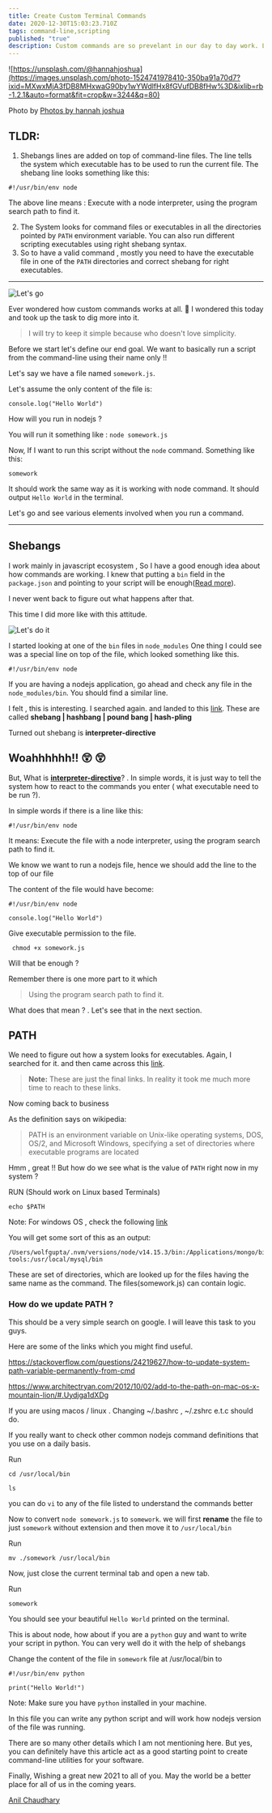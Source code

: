 ```yaml
---
title: Create Custom Terminal Commands
date: 2020-12-30T15:03:23.710Z
tags: command-line,scripting
published: "true"
description: Custom commands are so prevelant in our day to day work. Let's see how they work and how we can create one in any of our favorite language.
---
```


![https://unsplash.com/@hannahjoshua](https://images.unsplash.com/photo-1524741978410-350ba91a70d7?ixid=MXwxMjA3fDB8MHxwaG90by1wYWdlfHx8fGVufDB8fHw%3D&ixlib=rb-1.2.1&auto=format&fit=crop&w=3244&q=80)

Photo by [Photos by hannah joshua
](https://unsplash.com/@hannahjoshua)


## TLDR: 

1. Shebangs lines are added on top of command-line files. The line tells the system which executable has to be used to run the current file. The shebang line looks something like this:
  ```
  #!/usr/bin/env node
  ```
The above line means : Execute with a node interpreter, using the program search path to find it.

2. The System looks for command files or executables in all the directories pointed by `PATH` environment variable. You can also run different scripting executables using right shebang syntax.
3. So to have a valid command , mostly you need to have the executable file in one of the `PATH` directories and correct shebang for right executables.

---
![Let's go](https://media.giphy.com/media/vn5gXxYdQZkaTepBW9/giphy.gif)


Ever wondered how custom commands works at all. 🕺 I wondered this today and took up the task to dig more into it. 

> I will try to keep it simple because who doesn't love simplicity.


Before we start let's define our end goal. We want to basically run a script from the command-line using their name only !!

Let's say we  have a file named `somework.js`. 

Let's assume the only content of the file is:

```
console.log("Hello World")

```

How will you run in nodejs ?

You will run it something like : `node somework.js`

Now, If I want to run this script without the `node` command. Something like this:

```
somework
```

It should work the same way as it is working with node command. It should output `Hello World` in the terminal.

Let's go and see various elements involved when you run a command.

---

## Shebangs 



I work mainly in javascript ecosystem , So I have a good enough idea about how commands are working. I knew that putting a `bin` field in the `package.json` and pointing to your script will be enough([Read more](https://docs.npmjs.com/cli/v6/configuring-npm/package-json#bin)). 


I never went back to figure out what happens after that. 

This time I did more like with this attitude.

![Let's do it](https://media.giphy.com/media/iKBAAfYNDu1dowhnEj/giphy.gif)

I started looking at one of the `bin` files in `node_modules`
One thing I could see was a special line on top of the file, which looked something like this.

```
#!/usr/bin/env node

```

If you are having a nodejs application, go ahead and check any file in the `node_modules/bin`. You should find a similar line.



I felt , this is interesting. I searched again. and landed to this [link](https://en.wikipedia.org/wiki/Shebang_(Unix)). These are called **shebang | hashbang | pound bang | hash-pling**


Turned out shebang is **interpreter-directive**

## Woahhhhhh!! 😲 😲

But, What is [**interpreter-directive**](https://en.wikipedia.org/wiki/Interpreter_directive)? . In simple words, it is just way to tell the system how to react to the commands you enter ( what executable need to be run ?).


In simple words if there is a line like this:
```
#!/usr/bin/env node
```

It means:  Execute the file with a node interpreter, using the program search path to find it.

We know we want to run a nodejs file, hence we should add the line to the top of our file

The content of the file would have become:


```
#!/usr/bin/env node

console.log("Hello World")

```



Give executable permission to the file.

```
 chmod +x somework.js

```

Will that be enough ?

Remember there is one more part to it which

>Using the program search path to find it.

What does that mean ? . Let's see that in the next section.


## PATH

We need to figure out how a system looks for executables. Again, I searched for it. and then came across this [link](https://en.wikipedia.org/wiki/PATH_(variable)). 

>**Note:** These are just the final links. In reality it took me much more time to reach to these links.

Now coming back to business

As the definition says on wikipedia: 

>PATH is an environment variable on Unix-like operating systems, DOS, OS/2, and Microsoft Windows, specifying a set of directories where executable programs are located


Hmm , great !! But how do we  see what is the value of `PATH` right now in my system ? 

RUN (Should work on Linux based Terminals)

```
echo $PATH
```

Note: For windows OS , check the following  [link](https://superuser.com/questions/1216658/path-environment-variable-windows-10-echo-path-on-command-prompt-shows-only/1216663)


You will get some sort of this as an output:

```
/Users/wolfgupta/.nvm/versions/node/v14.15.3/bin:/Applications/mongo/bin:/usr/local/bin:/usr/local/bin:/usr/bin:/bin:/usr/sbin:/sbin:/usr/local/go/bin:/Library/Apple/usr/bin:$GOPATH/bin:$GOROOT/bin:/Users/wolfgupta/Library/Android/sdk/emulator:/Users/wolfgupta/Library/Android/sdk/tools:/Users/wolfgupta/Library/Android/sdk/tools/bin:/Users/wolfgupta/Library/Android/sdk/platform-tools:/usr/local/mysql/bin
```

These are set of directories, which are looked up for the files having the same name as the command. The files(somework.js) can contain logic.
### How do we update PATH ?

This should be a very simple search on google. I will leave this task to you guys.

Here are some of the links which you might find useful.

https://stackoverflow.com/questions/24219627/how-to-update-system-path-variable-permanently-from-cmd

https://www.architectryan.com/2012/10/02/add-to-the-path-on-mac-os-x-mountain-lion/#.Uydjga1dXDg

If you are using macos / linux . Changing ~/.bashrc , ~/.zshrc e.t.c should do.


If you really want to check other common nodejs command definitions that you use on a daily basis. 

Run

```
cd /usr/local/bin

ls
```

you can do `vi` to any of the file listed to understand the commands better

Now to convert `node somework.js` to `somework`. we will first **rename** the file to just `somework` without extension and then move it to `/usr/local/bin`

Run 

```
mv ./somework /usr/local/bin

```

Now, just close the current terminal tab and open a new tab.

Run 

```
somework
```

You should see your beautiful `Hello World` printed on the terminal.


This is about node, how about if you are a `python` guy and  want to write your script in python. You can very well do it with the help of shebangs

Change the content of the file in `somework` file at /usr/local/bin to 

```
#!/usr/bin/env python

print("Hello World!")

```
 Note: Make sure you have ` python ` installed in your machine.

In this file you can write any python script and will work how nodejs version of the file was running.

There are so many other details which I am not mentioning here. But yes, you can definitely have this article act as a good starting point to create command-line 
utilities for your software.



Finally, Wishing a great new 2021 to all of you. May the world be a better place for all of us in the coming years.



[Anil Chaudhary](https://twitter.com/simbatheesailor)
